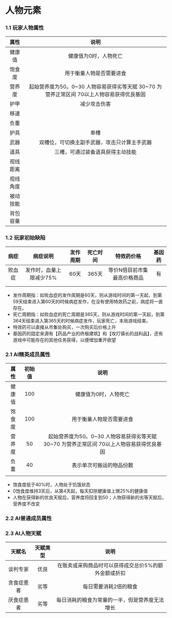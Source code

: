 # 人物元素

### 1.1 玩家人物属性

|   属性   |                             说明                             |
| :------: | :----------------------------------------------------------: |
|  健康值  |                    健康值为0时，人物死亡                     |
|  饱食度  |                   用于衡量人物是否需要进食                   |
|  营养度  | 起始营养度为50。0~30 人物容易获得劣等天赋 30~70 为营养正常区间 70以上人物容易获得优良基因 |
|   护甲   |                         减少攻击伤害                         |
|   移速   |                                                              |
|   负重   |                                                              |
|   护具   |                             单槽                             |
|   武器   |         双槽位，可切换主副手武器，攻击只计算主手武器         |
|   道具   |               三槽，可通过装备道具获得主动技能               |
| 视线距离 |                                                              |
| 视线角度 |                                                              |
| 被动技能 |                                                              |
| 背包容量 |                                                              |



### 1.2 玩家初始缺陷

|  病症  |        病症说明         | 发作周期 | 死亡时间 |         特效药价格          | 基因药 |
| :----: | :---------------------: | :------: | :------: | :-------------------------: | :----: |
| 败血症 | 发作时，血量上限减少75% |   60天   |  365天   | 等价N倍目前市集最高价格商品 |   有   |
|        |                         |          |          |                             |        |
|        |                         |          |          |                             |        |

- 发作周期指：如败血症的发作周期是60天，则从游戏时间的第一天起，到第59天结束进入第60天的时候病症发作，在没有使用特效药之前，病症将一直存在。
- 死亡周期指：如败血症的死亡周期是365天，则从游戏时间的第一天起，到第364天结束进入第365天的时候病症发作，玩家死亡，本局游戏结束。
- 特效药可以直接从市集处购买，一次购买后价格上升
- 基因药的固定来源有【药品产业的终极建筑】和【攻打镇长的战利品】，还有游戏中可能存在的其他任务获得，以便增加重开欲望



### 2.1 AI精英成员属性

|  属性  | 初始值 |                             说明                             |
| :----: | :----: | :----------------------------------------------------------: |
| 健康值 |  100   |                    健康值为0时，人物死亡                     |
| 饱食度 |  100   |                   用于衡量人物是否需要进食                   |
| 营养度 |   50   | 起始营养度为50。0~30 人物容易获得劣等天赋 30~70 为营养正常区间 70以上人物容易获得优良基因 |
|  负重  |   40   |                   表示单次可搬运的物品份数                   |
|        |        |                                                              |

- 饱食度低于40%时，人物处于饥饿状态
- 0饱食度维持3天后，从第4天起，每天扣除健康值上限25%的健康值
- 人物在获得新的优良天赋后，营养度将回复到50；人物获得新的劣等天赋后，营养度不改变



### 2.2 AI普通成员属性



### 2.3 AI人物天赋

|   天赋名   | 天赋类型 |                         说明                         |
| :--------: | :------: | :--------------------------------------------------: |
|  谈判专家  |   优良   | 在贩卖或采购商品时可以获得成交总价5%的额外金额或折扣 |
| 贪食症患者 |   劣等   |                每日需要消耗2倍的粮食                 |
| 厌食症患者 |   劣等   |    每日消耗的粮食为常量的一半，但是营养度无法增长    |

